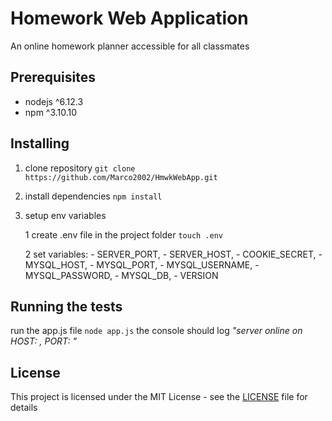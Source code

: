 # Homework Web Application
An online homework planner accessible for all classmates

## Prerequisites
* nodejs ^6.12.3
* npm ^3.10.10

## Installing

1. clone repository
```git clone https://github.com/Marco2002/HmwkWebApp.git```

2. install dependencies
```npm install```

3. setup env variables

    1 create .env file in the project folder 
    ```touch .env```
    
    2 set variables: 
        - SERVER_PORT,
        - SERVER_HOST,
        - COOKIE_SECRET,
        - MYSQL_HOST,
        - MYSQL_PORT,
        - MYSQL_USERNAME,
        - MYSQL_PASSWORD,
        - MYSQL_DB,
        - VERSION
        
## Running the tests

run the app.js file
```node app.js```
the console should log _"server online on HOST: <HOST> , PORT: <PORT> "_

## License
This project is licensed under the MIT License - see the [LICENSE](https://github.com/Marco2002/HmwkWebApp/blob/master/LICENSE) file for details